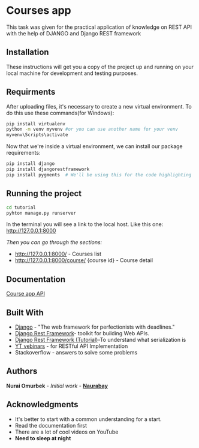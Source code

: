 # Courses app
This task was given for the practical application of knowledge on REST API with the help of DJANGO and Django REST framework

## Installation
These instructions will get you a copy of the project up and running on your local machine for development and testing purposes.

## Requirments


After uploading files, it's necessary to create a new virtual environment.
To do this use these commands(for Windows):

```bash
pip install virtualenv
python -m venv myvenv #or you can use another name for your venv
myvenv\Scripts\activate
```
Now that we're inside a virtual environment, we can install our package requirements:

```bash
pip install django
pip install djangorestframework
pip install pygments  # We'll be using this for the code highlighting
```

## Running the project

```bash
cd tutorial
pyhton manage.py runserver
```
In the terminal you will see a link to the local host. Like this one:
http://127.0.0.1:8000

_Then you can go through the sections:_
* http://127.0.0.1:8000/  - Сourses list
* http://127.0.0.1:8000/course/ {course id}  - Course detail


## Documentation

[Course app API](https://nurai.docs.apiary.io/#reference/0/one-course-info/delete-a-question)


## Built With


* [Django](https://docs.djangoproject.com/en/3.1/) - "The web framework for perfectionists with deadlines."
* [Django Rest Framework](https://www.django-rest-framework.org/)- toolkit for building Web APIs.
* [Django Rest Framework (Tutorial)](https://www.django-rest-framework.org/tutorial/1-serialization/)-To understand what serialization is
* [YT vebinars](https://www.youtube.com/watch?v=C6S3dMt1s_M&t=4852s) - for RESTful API Implementation
* Stackoverflow - answers to solve some problems


## Authors


 **Nurai Omurbek** - *Initial work* - **[Naurabay](https://github.com/Naurabay/)**


## Acknowledgments

* It's better to start with a common understanding for a start.
* Read the documentation first
* There are a lot of cool videos on YouTube
* **Need to sleep at night**
